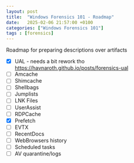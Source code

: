 ```yaml
---
layout: post
title:  "Windows Forensics 101 - Roadmap"
date:   2025-02-06 21:57:00 +0100
categories: ["Windows Forensics 101"]
tags : [forensics]
---
```


Roadmap for preparing descriptions over artifacts 

- [x] UAL - needs a bit rework tho <https://havnaroth.github.io/posts/forensics-ual>
- [ ] Amcache
- [ ] Shimcache
- [ ] Shellbags 
- [ ] Jumplists
- [ ] LNK Files
- [ ] UserAssist
- [ ] RDPCache 
- [x] Prefetch
- [ ] EVTX
- [ ] RecentDocs
- [ ] WebBrowsers history 
- [ ] Scheduled tasks
- [ ] AV quarantine/logs 
